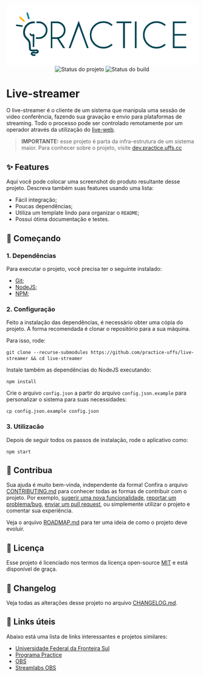 <p align="center">
    <img width="800" src=".github/logo.png" title="Logo do projeto"><br />
    <img src="https://img.shields.io/maintenance/yes/2021?style=for-the-badge" title="Status do projeto">
    <img src="https://img.shields.io/github/workflow/status/practice-uffs/live-streamer/ci.uffs.cc?label=Build&logo=github&logoColor=white&style=for-the-badge" title="Status do build">
</p>

# Live-streamer

O live-streamer é o cliente de um sistema que manipula uma sessão de video conferência, fazendo sua gravação e envio para plataformas de streaming. Todo o processo pode ser controlado remotamente por um operador através da utilização do [live-web](https://github.com/practice-uffs/live-web).

> **IMPORTANTE:** esse projeto é parta da infra-estrutura de um sistema maior. Para conhecer sobre o projeto, visite [dev.practice.uffs.cc](https://dev.practice.uffs.cc)

## ✨ Features

Aqui você pode colocar uma screenshot do produto resultante desse projeto. Descreva também suas features usando uma lista:

* Fácil integração;
* Poucas dependências;
* Utiliza um template lindo para organizar o `README`;
* Possui ótima documentação e testes.

## 🚀 Começando

### 1. Dependências

Para executar o projeto, você precisa ter o seguinte instalado:

- [Git](https://git-scm.com);
- [NodeJS](https://nodejs.org/en/);
- [NPM](https://www.npmjs.com/package/npm);

### 2. Configuração

Feito a instalação das dependências, é necessário obter uma cópia do projeto. A forma recomendada é clonar o repositório para a sua máquina.

Para isso, rode:

```
git clone --recurse-submodules https://github.com/practice-uffs/live-streamer && cd live-streamer
```

Instale também as dependências do NodeJS executando:

```
npm install
```

Crie o arquivo `config.json` a partir do arquivo `config.json.example` para personalizar o sistema para suas necessidades:

```
cp config.json.example config.json
```

### 3. Utilizacão

Depois de seguir todos os passos de instalação, rode o aplicativo como:

```
npm start
```

## 🤝 Contribua

Sua ajuda é muito bem-vinda, independente da forma! Confira o arquivo [CONTRIBUTING.md](CONTRIBUTING.md) para conhecer todas as formas de contribuir com o projeto. Por exemplo, [sugerir uma nova funcionalidade](https://github.com/practice-uffs/live-streamer/issues/new?assignees=&labels=&template=feature_request.md&title=), [reportar um problema/bug](https://github.com/practice-uffs/live-streamer/issues/new?assignees=&labels=bug&template=bug_report.md&title=), [enviar um pull request](https://github.com/ccuffs/hacktoberfest/blob/master/docs/tutorial-pull-request.md), ou simplemente utilizar o projeto e comentar sua experiência.

Veja o arquivo [ROADMAP.md](ROADMAP.md) para ter uma ideia de como o projeto deve evoluir.

## 🎫 Licença

Esse projeto é licenciado nos termos da licença open-source [MIT](https://choosealicense.com/licenses/mit) e está disponível de graça.

## 🧬 Changelog

Veja todas as alterações desse projeto no arquivo [CHANGELOG.md](CHANGELOG.md).

## 🧪 Links úteis

Abaixo está uma lista de links interessantes e projetos similares:

* [Universidade Federal da Fronteira Sul](https://www.uffs.edu.br)
* [Programa Practice](https://practice.uffs.cc)
* [OBS](https://obsproject.com)
* [Streamlabs OBS](https://streamlabs.com)

